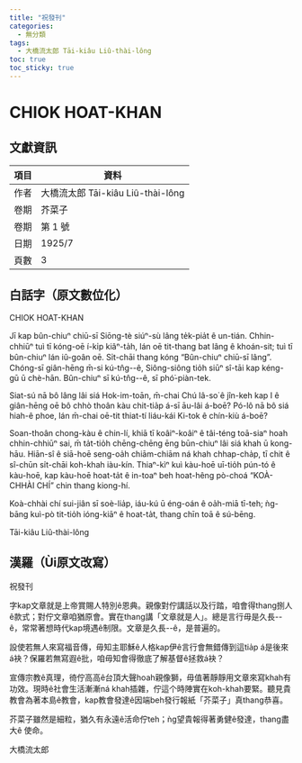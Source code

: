 ```yaml
---
title: "祝發刊"
categories:
  - 無分類
tags:
  - 大橋流太郎 Tāi-kiâu Liû-thài-lông
toc: true
toc_sticky: true
---
```


# CHIOK HOAT-KHAN

## 文獻資訊

| 項目 | 資料 |
|---|---|
| 作者 | 大橋流太郎 Tāi-kiâu Liû-thài-lông |
| 卷期 | 芥菜子 |
| 卷期 | 第 1 號 |
| 日期 | 1925/7 |
| 頁數 | 3 |

## 白話字（原文數位化）

CHIOK HOAT-KHAN

Jī kap bûn-chiuⁿ chiū-sī Siōng-tè siúⁿ-sù lâng te̍k-pia̍t ê un-tián. Chhin-chhiūⁿ tuì tī kóng-oē í-ki̍p kiâⁿ-ta̍h, lán oē tit-thang bat lâng ê khoán-sit; tuì tī bûn-chiuⁿ lán iû-goân oē. Si̍t-chāi thang kóng “Bûn-chiuⁿ chiū-sī lâng”. Chóng-sī giân-hēng m̄-si kú-tn̂g--ê, Siông-siông tio̍h siūⁿ sî-tāi kap kéng-gū ū chè-hān. Bûn-chiuⁿ sī kú-tn̂g--ê, sī phó͘-piàn-tek.

Siat-sú nā bô lâng lâi siá Hok-im-toān, m̄-chai Chú Iâ-so͘ ê jîn-keh kap I ê giân-hēng oē bô chhò thoân kàu chit-tia̍p á-sī āu-lâi á-boē? Pó-lô nā bô siá hiah-ê phoe, lán m̄-chai oē-tit thiat-tí liáu-kái Ki-tok ê chín-kiù á-boē?

Soan-thoân chong-kàu ê chin-lí, khiā tī koâiⁿ-koâiⁿ ê tâi-téng toā-siaⁿ hoah chhin-chhiūⁿ sai, m̄ ta̍t-tio̍h chēng-chēng ēng būn-chiuⁿ lâi siá khah ū kong-hāu. Hiān-sî ê siā-hoē seng-oa̍h chiām-chiām ná khah chhap-cha̍p, tī chit ê sî-chūn si̍t-chāi koh-khah iàu-kín. Thiaⁿ-kìⁿ kuì kàu-hoē uī-tio̍h pún-tó ê kàu-hoē, kap kàu-hoē hoat-ta̍t ê in-toaⁿ beh hoat-hêng pò-choá “KOÀ-CHHÀI CHÍ” chin thang kiong-hí.

Koà-chhài chí sui-jiân sī soè-lia̍p, iáu-kú ū éng-oán ê oa̍h-miā tī-teh; ǹg-bāng kuì-pò tit-tio̍h ióng-kiāⁿ ê hoat-ta̍t, thang chīn toā ê sú-bēng.

Tāi-kiâu Liû-thài-lông

## 漢羅（Ùi原文改寫）

祝發刊

字kap文章就是上帝賞賜人特別ê恩典。親像對佇講話以及行踏，咱會得thang捌人ê款式；對佇文章咱猶原會。實在thang講「文章就是人」。總是言行毋是久長--ê，常常著想時代kap境遇ê制限。文章是久長--ê，是普遍的。

設使若無人來寫福音傳，毋知主耶穌ê人格kap伊ê言行會無錯傳到這tia̍p á是後來á袂？保羅若無寫遐ê批，咱毋知會得徹底了解基督ê拯救á袂？

宣傳宗教ê真理，徛佇高高ê台頂大聲hoah親像獅，毋值著靜靜用文章來寫khah有功效。現時ê社會生活漸漸ná khah插雜，佇這个時陣實在koh-khah要緊。聽見貴教會為著本島ê教會，kap教會發達ê因端beh發行報紙「芥菜子」真thang恭喜。

芥菜子雖然是細粒，猶久有永遠ê活命佇teh；ǹg望貴報得著勇健ê發達，thang盡大ê 使命。

大橋流太郎
